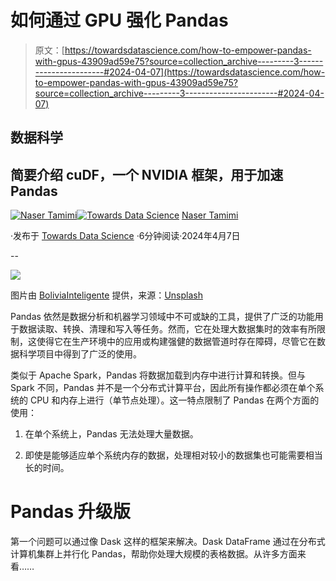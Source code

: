 # 如何通过 GPU 强化 Pandas

> 原文：[https://towardsdatascience.com/how-to-empower-pandas-with-gpus-43909ad59e75?source=collection_archive---------3-----------------------#2024-04-07](https://towardsdatascience.com/how-to-empower-pandas-with-gpus-43909ad59e75?source=collection_archive---------3-----------------------#2024-04-07)

## 数据科学

## 简要介绍 cuDF，一个 NVIDIA 框架，用于加速 Pandas

[](https://tamimi-naser.medium.com/?source=post_page---byline--43909ad59e75--------------------------------)[![Naser Tamimi](../Images/8d43c66ea3c0ef9b49c7d33dbc008c28.png)](https://tamimi-naser.medium.com/?source=post_page---byline--43909ad59e75--------------------------------)[](https://towardsdatascience.com/?source=post_page---byline--43909ad59e75--------------------------------)[![Towards Data Science](../Images/a6ff2676ffcc0c7aad8aaf1d79379785.png)](https://towardsdatascience.com/?source=post_page---byline--43909ad59e75--------------------------------) [Naser Tamimi](https://tamimi-naser.medium.com/?source=post_page---byline--43909ad59e75--------------------------------)

·发布于 [Towards Data Science](https://towardsdatascience.com/?source=post_page---byline--43909ad59e75--------------------------------) ·6分钟阅读·2024年4月7日

--

![](../Images/b6627256185bd4f50aba530070176b5e.png)

图片由 [BoliviaInteligente](https://unsplash.com/@boliviainteligente?utm_source=medium&utm_medium=referral) 提供，来源：[Unsplash](https://unsplash.com/?utm_source=medium&utm_medium=referral)

Pandas 依然是数据分析和机器学习领域中不可或缺的工具，提供了广泛的功能用于数据读取、转换、清理和写入等任务。然而，它在处理大数据集时的效率有所限制，这使得它在生产环境中的应用或构建强健的数据管道时存在障碍，尽管它在数据科学项目中得到了广泛的使用。

类似于 Apache Spark，Pandas 将数据加载到内存中进行计算和转换。但与 Spark 不同，Pandas 并不是一个分布式计算平台，因此所有操作都必须在单个系统的 CPU 和内存上进行（单节点处理）。这一特点限制了 Pandas 在两个方面的使用：

1.  在单个系统上，Pandas 无法处理大量数据。

1.  即使是能够适应单个系统内存的数据，处理相对较小的数据集也可能需要相当长的时间。

# **Pandas 升级版**

第一个问题可以通过像 Dask 这样的框架来解决。Dask DataFrame 通过在分布式计算机集群上并行化 Pandas，帮助你处理大规模的表格数据。从许多方面来看……
